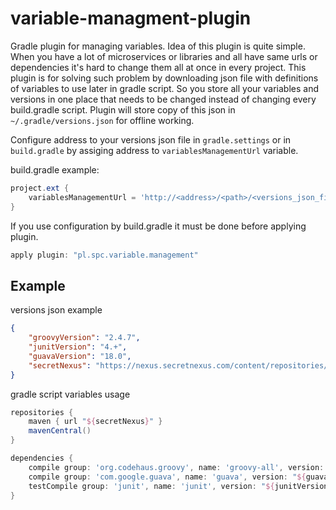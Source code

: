 # variable-managment-plugin
Gradle plugin for managing variables. Idea of this plugin is quite simple. When you have a lot of microservices or libraries and all have same urls or dependencies it's hard to change them all at once in every project. This plugin is for solving such problem by downloading json file with definitions of variables to use later in gradle script. So you store all your variables and versions in one place that needs to be changed instead of changing every build.gradle script. Plugin will store copy of this json in ```~/.gradle/versions.json``` for offline working.

Configure address to your versions json file in ```gradle.settings``` or in ```build.gradle``` by assiging address to ```variablesManagementUrl``` variable.

build.gradle example:
```groovy
project.ext {
    variablesManagementUrl = 'http://<address>/<path>/<versions_json_file>'
}
```
If you use configuration by build.gradle it must be done before applying plugin.


```groovy
apply plugin: "pl.spc.variable.management"
```

## Example

versions json example
```json
{
    "groovyVersion": "2.4.7",
    "junitVersion": "4.+",
    "guavaVersion": "18.0",
    "secretNexus": "https://nexus.secretnexus.com/content/repositories/snapshots/"
}
```

gradle script variables usage
```groovy
repositories {
    maven { url "${secretNexus}" }
    mavenCentral()
}

dependencies {
    compile group: 'org.codehaus.groovy', name: 'groovy-all', version: "${groovyVersion}"
    compile group: 'com.google.guava', name: 'guava', version: "${guavaVersion}"
    testCompile group: 'junit', name: 'junit', version: "${junitVersion}"
}
```
